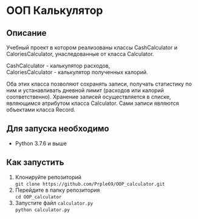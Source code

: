 # ООП Калькулятор
## Описание
Учебный проект в котором реализованы классы CashCalculator и CaloriesCalculator, унаследованные от класса Calculator.

CashCalculator - калькулятор расходов,  
CaloriesCalculator - калькулятор полученных калорий.

Оба этих класса позволяют сохранять записи, получать статистику по ним и устанавливать дневной лимит (расходов или калорий соответственно).
Хранение записей осуществляется в списке, являющимся атрибутом класса Calculator. Сами записи являются объектами класса Record.

## Для запуска необходимо
- Python 3.7.6 и выше

## Как запустить
1. Клонируйте репозиторий  
`git clone https://github.com/Prple69/OOP_calculator.git`
2. Перейдите в папку репозитория  
`cd OOP_calculator`
3. Запустите файл `calculator.py`  
`python calculator.py`
